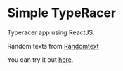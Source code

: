 # Simple TypeRacer

Typeracer app using ReactJS.

Random texts from [Randomtext](http://www.randomtext.me/)

You can try it out [here](https://rishichawda.github.io/simple-typeracer).
